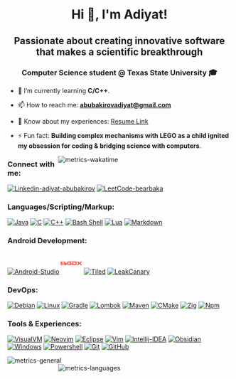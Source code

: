 <h1 align="center">Hi 👋, I'm Adiyat!</h1>
<h2 align="center">Passionate about creating innovative software that makes a scientific breakthrough</h2>
<h3 align=center>Computer Science student @ Texas State University 🎓</h3>

- 🌱 I’m currently learning **C/C++**.

- 📫 How to reach me: **abubakirovadiyat@gmail.com**

- 📄 Know about my experiences: [Resume Link](https://docs.google.com/document/d/1IMeTLfq2hmD9OYae38lKuBsp12ixjEsfuJz1qiXjeDA/edit?tab=t.0#heading=h.lolf71735vah)

- ⚡ Fun fact: **Building complex mechanisms with LEGO as a child ignited my obsession for coding & bridging science with computers**.

<a href="#"><img align="right" width="390" alt="metrics-wakatime" src="https://gist.githubusercontent.com/bearbaka/8e81900b613437a8d6a892a0c681e7da/raw/metrics.wakatime.svg"></a>

<h3 align="left">Connect with me:</h3>
<p align="left">
<a href="https://linkedin.com/in/adiyat-abubakirov" target="blank"><img src="https://skillicons.dev/icons?i=linkedin" alt="Linkedin-adiyat-abubakirov" height="48" width="48" /></a>
<a href="https://www.leetcode.com/bearbaka" target="blank"><img src="https://raw.githubusercontent.com/rahuldkjain/github-profile-readme-generator/master/src/images/icons/Social/leet-code.svg" alt="LeetCode-bearbaka" height="48" width="48" /></a>
</p>

<h3 align="left">Languages/Scripting/Markup:</h3>
<p align=left>
<a href="#"><img src="https://skillicons.dev/icons?i=java" alt="Java" width="48" height="48"/></a>
<a href="#"><img src="https://skillicons.dev/icons?i=c" alt="C" width="48" height="48"/></a>
<a href="#"><img src="https://skillicons.dev/icons?i=cpp" alt="C++" width="48" height="48"/></a>
<a href="#"><img src="https://skillicons.dev/icons?i=bash" alt="Bash Shell" width="48" height="48"/></a>
<a href="#"><img src="https://skillicons.dev/icons?i=lua" alt="Lua" width="48" height="48"/></a>
<a href="#"><img src="https://skillicons.dev/icons?i=markdown" alt="Markdown" width="48" height="48"/></a>
</p>

<h3 align="left">Android Development:</h3>
<p align=left>
<a href="#"><img src="https://skillicons.dev/icons?i=androidstudio" alt="Android-Studio" width="48" height="48"/></a>
<a href="#"><img src="https://raw.githubusercontent.com/devicons/devicon/refs/heads/master/icons/libgdx/libgdx-plain.svg" alt="libGDX" width="48" height="48"/></a>
<a href="#"><img src="https://external-content.duckduckgo.com/iu/?u=https%3A%2F%2Fdashboard.snapcraft.io%2Fsite_media%2Fappmedia%2F2018%2F03%2Ftiled-logo-256.png&f=1&nofb=1&ipt=f417d506e87c3a635932c6bc4d0cc7a202dda96aa9ba47caa48dcb90c87ec2f7" alt="Tiled" width="48" height="48"/></a>
<a href="#"><img src="https://external-content.duckduckgo.com/iu/?u=https%3A%2F%2Fa.fsdn.com%2Fallura%2Fmirror%2Fleakcanary%2Ficon%3F1719033012%3F%26w%3D90&f=1&nofb=1&ipt=983dacc5873da7af6f622d64777556e2e0d9417da73a679d8a59ce16bb7311f7" alt="LeakCanary" width="48" height="48"/></a>
</p>

<h3 align="left">DevOps:</h3>
<p align=left>
<a href="#"><img src="https://skillicons.dev/icons?i=debian" alt="Debian" width="48" height="48"/></a>
<a href="#"><img src="https://skillicons.dev/icons?i=linux" alt="Linux" width="48" height="48"/></a>
<a href="#"><img src="https://skillicons.dev/icons?i=gradle" alt="Gradle" width="48" height="48"/></a>
<a href="#"><img src="https://external-content.duckduckgo.com/iu/?u=https%3A%2F%2Fcdn2.hubspot.net%2Fhubfs%2F4008838%2Flombok-java-supported.png&f=1&nofb=1&ipt=6cbda57b99e10453e7c5c1aa126afb5c53d5c4345b37238ec3e5185d4af78c36" alt="Lombok" width="48" height="48"/></a>
<a href="#"><img src="https://skillicons.dev/icons?i=maven" alt="Maven" width="48" height="48"/></a>
<a href="#"><img src="https://skillicons.dev/icons?i=cmake" alt="CMake" width="48" height="48"/></a>
<a href="#"><img src="https://skillicons.dev/icons?i=zig" alt="Zig" width="48" height="48"/></a>
<a href="#"><img src="https://skillicons.dev/icons?i=npm" alt="Npm" width="48" height="48"/></a>
</p>

<h3 align="left">Tools & Experiences:</h3>
<p align=left>
<a href="#"><img src="https://external-content.duckduckgo.com/iu/?u=https%3A%2F%2Fplugins.jetbrains.com%2Ffiles%2F7115%2F94783%2Ficon%2FpluginIcon.png&f=1&nofb=1&ipt=f0423a5acd20efe8b0d39de7bd3db42d58f90ded32aac4c03c9e2f2b19511e18" alt="VisualVM" width="48" height="48"/></a>
<a href="#"><img src="https://skillicons.dev/icons?i=neovim" alt="Neovim" width="48" height="48"/></a>
<a href="#"><img src="https://skillicons.dev/icons?i=eclipse" alt="Eclipse" width="48" height="48"/></a>
<a href="#"><img src="https://skillicons.dev/icons?i=vim" alt="Vim" width="48" height="48"/></a>
<a href="#"><img src="https://skillicons.dev/icons?i=idea" alt="Intellij-IDEA" width="48" height="48"/></a>
<a href="#"><img src="https://skillicons.dev/icons?i=obsidian" alt="Obsidian" width="48" height="48"/></a>
<a href="#"><img src="https://skillicons.dev/icons?i=windows" alt="Windows" width="48" height="48"/></a>
<a href="#"><img src="https://skillicons.dev/icons?i=powershell" alt="Powershell" width="48" height="48"/></a>
<a href="#"><img src="https://skillicons.dev/icons?i=git" alt="Git" width="48" height="48"/></a>
<a href="#"><img src="https://skillicons.dev/icons?i=github" alt="GitHub" width="48" height="48"/></a>
</p>

<a href="#"><img align="left" width="390" alt="metrics-general" src="https://gist.githubusercontent.com/bearbaka/0867fdf675206ca7086ec5510d76cae8/raw/metrics.general.svg"></a>
<a href="#"><img align="right" width="390" alt="metrics-languages" src="https://gist.githubusercontent.com/bearbaka/b56197f911cc1cb3a99f64980f3dc012/raw/metrics.languages.svg"></a>

<!-- <p><img align="center" src="https://github-readme-stats.vercel.app/api/top-langs?username=bearbaka&show_icons=true&locale=en&layout=donut&theme=gruvbox" alt="bearbaka" /></p> -->
<!--
- 🔭 I’m currently working on ...
- 🌱 I’m currently learning ...
- 👯 I’m looking to collaborate on ...
- 🤔 I’m looking for help with ...
- 💬 Ask me about ...
- 📫 How to reach me: ...
- 😄 Pronouns: ...
- ⚡ Fun fact: ...
-->
